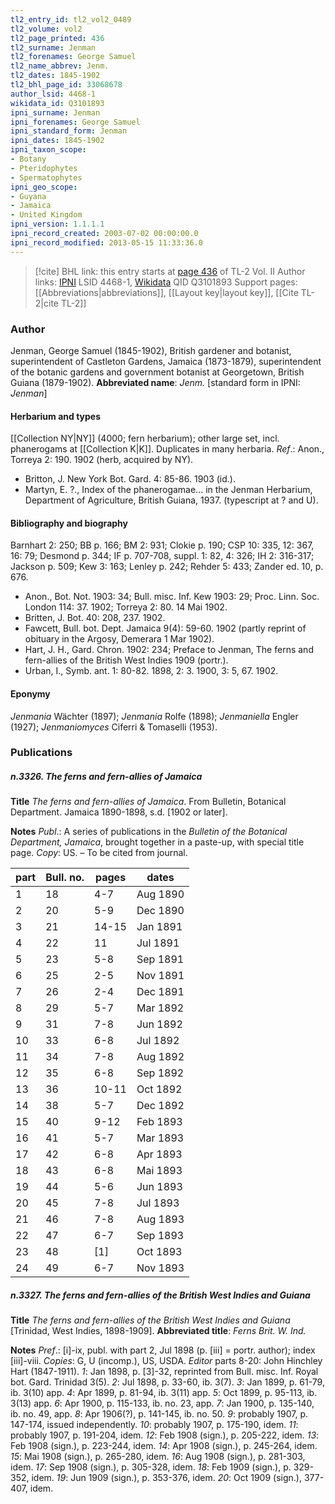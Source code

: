 ```yaml
---
tl2_entry_id: tl2_vol2_0489
tl2_volume: vol2
tl2_page_printed: 436
tl2_surname: Jenman
tl2_forenames: George Samuel
tl2_name_abbrev: Jenm.
tl2_dates: 1845-1902
tl2_bhl_page_id: 33068678
author_lsid: 4468-1
wikidata_id: Q3101893
ipni_surname: Jenman
ipni_forenames: George Samuel
ipni_standard_form: Jenman
ipni_dates: 1845-1902
ipni_taxon_scope: 
- Botany
- Pteridophytes
- Spermatophytes
ipni_geo_scope: 
- Guyana
- Jamaica
- United Kingdom
ipni_version: 1.1.1.1
ipni_record_created: 2003-07-02 00:00:00.0
ipni_record_modified: 2013-05-15 11:33:36.0
---
```


> [!cite] BHL link: this entry starts at [page 436](https://www.biodiversitylibrary.org/page/33068678) of TL-2 Vol. II
> Author links: [IPNI](https://www.ipni.org/a/4468-1) LSID 4468-1, [Wikidata](https://www.wikidata.org/wiki/Q3101893) QID Q3101893
> Support pages: [[Abbreviations|abbreviations]], [[Layout key|layout key]], [[Cite TL-2|cite TL-2]]

### Author

Jenman, George Samuel (1845-1902), British gardener and botanist, superintendent of Castleton Gardens, Jamaica (1873-1879), superintendent of the botanic gardens and government botanist at Georgetown, British Guiana (1879-1902). 
**Abbreviated name**: *Jenm.* \[standard form in IPNI: *Jenman*\]

#### Herbarium and types

[[Collection NY|NY]] (4000; fern herbarium); other large set, incl. phanerogams at [[Collection K|K]]. Duplicates in many herbaria.
*Ref*.: Anon., Torreya 2: 190. 1902 (herb, acquired by NY).
- Britton, J. New York Bot. Gard. 4: 85-86. 1903 (id.).
- Martyn, E. ?., Index of the phanerogamae... in the Jenman Herbarium, Department of Agriculture, British Guiana, 1937. (typescript at ? and U).

#### Bibliography and biography

Barnhart 2: 250; BB p. 166; BM 2: 931; Clokie p. 190; CSP 10: 335, 12: 367, 16: 79; Desmond p. 344; IF p. 707-708, suppl. 1: 82, 4: 326; IH 2: 316-317; Jackson p. 509; Kew 3: 163; Lenley p. 242; Rehder 5: 433; Zander ed. 10, p. 676.
- Anon., Bot. Not. 1903: 34; Bull. misc. Inf. Kew 1903: 29; Proc. Linn. Soc. London 114: 37. 1902; Torreya 2: 80. 14 Mai 1902.
- Britten, J. Bot. 40: 208, 237. 1902.
- Fawcett, Bull. bot. Dept. Jamaica 9(4): 59-60. 1902 (partly reprint of obituary in the Argosy, Demerara 1 Mar 1902).
- Hart, J. H., Gard. Chron. 1902: 234; Preface to Jenman, The ferns and fern-allies of the British West Indies 1909 (portr.).
- Urban, I., Symb. ant. 1: 80-82. 1898, 2: 3. 1900, 3: 5, 67. 1902.

#### Eponymy

*Jenmania* Wächter (1897); *Jenmania* Rolfe (1898); *Jenmaniella* Engler (1927); *Jenmaniomyces* Ciferri & Tomaselli (1953).

### Publications

##### n.3326. The ferns and fern-allies of Jamaica

**Title**
*The ferns and fern-allies of Jamaica*. From Bulletin, Botanical Department. Jamaica 1890-1898, s.d. \[1902 or later\].

**Notes**
*Publ*.: A series of publications in the *Bulletin of the Botanical Department, Jamaica*, brought together in a paste-up, with special title page. *Copy*: US. – To be cited from journal.

|part	|Bull. no.	|pages	|dates	|
|---	|---	|---	|---	|
|1	|18	|4-7	|Aug 1890	
|2	|20	|5-9	|Dec 1890	
|3	|21	|14-15	|Jan 1891	
|4	|22	|11	|Jul 1891	
|5	|23	|5-8	|Sep 1891	
|6	|25	|2-5	|Nov 1891|
|7	|26	|2-4	|Dec 1891|
|8	|29	|5-7	|Mar 1892|
|9	|31	|7-8	|Jun 1892|
|10	|33	|6-8	|Jul 1892|
|11	|34	|7-8	|Aug 1892	
|12	|35	|6-8	|Sep 1892	
|13	|36	|10-11	|Oct 1892	
|14	|38	|5-7	|Dec 1892	
|15	|40	|9-12	|Feb 1893	
|16	|41	|5-7	|Mar 1893	
|17	|42	|6-8	|Apr 1893	
|18	|43	|6-8	|Mai 1893|
|19	|44	|5-6	|Jun 1893|
|20	|45	|7-8	|Jul 1893|
|21	|46	|7-8	|Aug 1893|
|22	|47	|6-7	|Sep 1893|
|23	|48	|\[1\]	|Oct 1893|
|24	|49	|6-7	|Nov 1893|

##### n.3327. The ferns and fern-allies of the British West Indies and Guiana

**Title**
*The ferns and fern-allies of the British West Indies and Guiana* \[Trinidad, West Indies, 1898-1909\].
**Abbreviated title**: *Ferns Brit. W. Ind.*

**Notes**
*Pref*.: \[i\]-ix, publ. with part 2, Jul 1898 (p. \[iii\] = portr. author); index \[iii\]-viii. *Copies*: G, U (incomp.), US, USDA.
*Editor* parts 8-20: John Hinchley Hart (1847-1911).
*1*: Jan 1898, p. \[3\]-32, reprinted from Bull. misc. Inf. Royal bot. Gard. Trinidad 3(5).
*2*: Jul 1898, p. 33-60, ib. 3(7).
*3*: Jan 1899, p. 61-79, ib. 3(10) app.
*4*: Apr 1899, p. 81-94, ib. 3(11) app.
*5*: Oct 1899, p. 95-113, ib. 3(13) app.
*6*: Apr 1900, p. 115-133, ib. no. 23, app.
*7*: Jan 1900, p. 135-140, ib. no. 49, app.
*8*: Apr 1906(?), p. 141-145, ib. no. 50.
*9*: probably 1907, p. 147-174, issued independently.
*10*: probably 1907, p. 175-190, idem.
*11*: probably 1907, p. 191-204, idem.
*12*: Feb 1908 (sign.), p. 205-222, idem.
*13*: Feb 1908 (sign.), p. 223-244, idem.
*14*: Apr 1908 (sign.), p. 245-264, idem.
*15*: Mai 1908 (sign.), p. 265-280, idem.
*16*: Aug 1908 (sign.), p. 281-303, idem.
*17*: Sep 1908 (sign.), p. 305-328, idem.
*18*: Feb 1909 (sign.), p. 329-352, idem.
*19*: Jun 1909 (sign.), p. 353-376, idem.
*20*: Oct 1909 (sign.), 377-407, idem.

